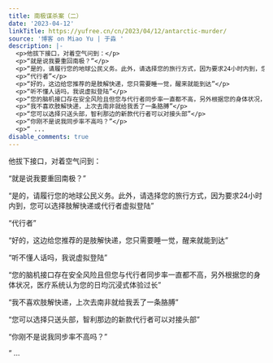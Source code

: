 ```yaml
---
title: 南极谋杀案（二）
date: '2023-04-12'
linkTitle: https://yufree.cn/cn/2023/04/12/antarctic-murder/
source: '博客 on Miao Yu | 于淼 '
description: |-
  <p>他拔下接口，对着空气问到：</p>
  <p>“就是说我要重回南极？”</p>
  <p>“是的，请履行您的地球公民义务。此外，请选择您的旅行方式，因为要求24小时内到，您可以选择肢解快递或代行者虚拟登陆”</p>
  <p>“代行者”</p>
  <p>“好的，这边给您推荐的是肢解快递，您只需要睡一觉，醒来就能到达”</p>
  <p>“听不懂人话吗，我说虚拟登陆”</p>
  <p>“您的脑机接口存在安全风险且但您与代行者同步率一直都不高，另外根据您的身体状况，医疗系统认为您的日均沉浸式体验过长”</p>
  <p>“我不喜欢肢解快递，上次去南非就给我丢了一条胳膊”</p>
  <p>“您可以选择只送头部，智利那边的新款代行者可以对接头部”</p>
  <p>“你刚不是说我同步率不高吗？”</p>
  <p>“ ...
disable_comments: true
---
```

<p>他拔下接口，对着空气问到：</p>
<p>“就是说我要重回南极？”</p>
<p>“是的，请履行您的地球公民义务。此外，请选择您的旅行方式，因为要求24小时内到，您可以选择肢解快递或代行者虚拟登陆”</p>
<p>“代行者”</p>
<p>“好的，这边给您推荐的是肢解快递，您只需要睡一觉，醒来就能到达”</p>
<p>“听不懂人话吗，我说虚拟登陆”</p>
<p>“您的脑机接口存在安全风险且但您与代行者同步率一直都不高，另外根据您的身体状况，医疗系统认为您的日均沉浸式体验过长”</p>
<p>“我不喜欢肢解快递，上次去南非就给我丢了一条胳膊”</p>
<p>“您可以选择只送头部，智利那边的新款代行者可以对接头部”</p>
<p>“你刚不是说我同步率不高吗？”</p>
<p>“ ...